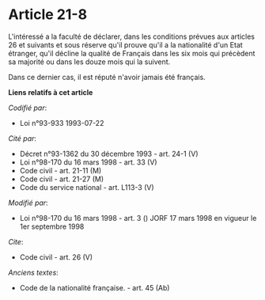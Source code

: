 # Article 21-8

L'intéressé a la faculté de déclarer, dans les conditions prévues aux articles 26 et suivants et sous réserve qu'il prouve
qu'il a la nationalité d'un Etat étranger, qu'il décline la qualité de Français dans les six mois qui précèdent sa majorité
ou dans les douze mois qui la suivent. 

Dans ce dernier cas, il est réputé n'avoir jamais été français.

**Liens relatifs à cet article**

_Codifié par_:

  - Loi n°93-933 1993-07-22

_Cité par_:

  - Décret n°93-1362 du 30 décembre 1993 - art. 24-1 (V)
  - Loi n°98-170 du 16 mars 1998 - art. 33 (V)
  - Code civil - art. 21-11 (M)
  - Code civil - art. 21-27 (M)
  - Code du service national - art. L113-3 (V)

_Modifié par_:

  - Loi n°98-170 du 16 mars 1998 - art. 3 () JORF 17 mars 1998 en vigueur le 1er septembre 1998

_Cite_:

  - Code civil - art. 26 (V)

_Anciens textes_:

  - Code de la nationalité française. - art. 45 (Ab)
